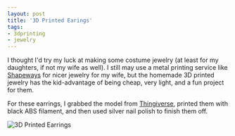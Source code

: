 ```yaml
---
layout: post
title: '3D Printed Earings'
tags:
- 3dprinting
- jewelry
---
```


I thought I'd try my luck at making some costume jewelry (at least for my daughters, if not my wife as well). I still may use a metal printing service like [Shapeways][1] for nicer jewelry for my wife, but the homemade 3D printed jewelry has the kid-advantage of being cheap, very light, and a fun project for them.

For these earrings, I grabbed the model from [Thingiverse][2], printed them with black ABS filament, and then used silver nail polish to finish them off.

![3D Printed Earrings][3]


[1]: http://www.shapeways.com
[2]: http://www.thingiverse.com/thing:200808
[3]: https://dl.dropboxusercontent.com/u/1719003/nateofnine/Images/2015/3d_printed_earings.jpg
